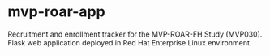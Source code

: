 # mvp-roar-app

Recruitment and enrollment tracker for the MVP-ROAR-FH Study (MVP030).
Flask web application deployed in Red Hat Enterprise Linux environment. 
